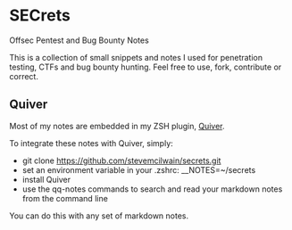# SECrets
Offsec Pentest and Bug Bounty Notes

This is a collection of small snippets and notes I used for penetration testing, CTFs and bug bounty hunting.  Feel free to use, fork, contribute or correct.

## Quiver

Most of my notes are embedded in my ZSH plugin, [Quiver](https://github.com/stevemcilwain/quiver).

To integrate these notes with Quiver, simply:

- git clone https://github.com/stevemcilwain/secrets.git
- set an environment variable in your .zshrc:  __NOTES=~/secrets
- install Quiver
- use the qq-notes commands to search and read your markdown notes from the command line

You can do this with any set of markdown notes.
